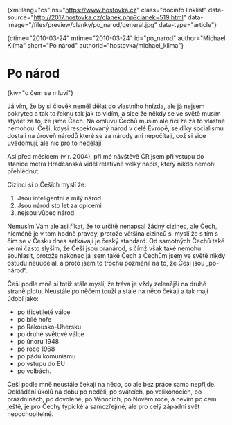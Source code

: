 
{xml:lang="cs" ns="https://www.hostovka.cz" class="docinfo linklist" data-source="http://2017.hostovka.cz/clanek.php?clanek=519.html" data-image="/files/preview/clanky/po_narod/general.jpg" data-type="article"}

{ctime="2010-03-24" mtime="2010-03-24" id="po\_narod" author="Michael Klíma" short="Po národ" authorid="hostovka/michael\_klima"}

# Po národ

<!-- generated attribute kw by user_udpatekw.sh on 2019-04-16, do not edit -->

{kw="o čem se mluví"}

Já vím, že by si člověk neměl dělat do vlastního hnízda, ale já nejsem pokrytec a tak to řeknu tak jak to vidím, a sice že někdy se ve světě musím stydět za to, že jsme Čech. Na omluvu Čechů musím ale říci že za to vlastně nemohou. Češi, kdysi respektovaný národ v celé Evropě, se díky socialismu dostali na úroveň národů které se za národy ani nepočítají, což si sice uvědomují, ale nic pro to nedělají.

Asi před měsícem (v r. 2004), při mé návštěvě ČR jsem při vstupu do stanice metra Hradčanská viděl relativně velký nápis, který nikdo nemohl přehlédnut.

Cizinci si o Češích myslí že: 

  1. Jsou inteligentní a milý národ
  2. Jsou národ sto let za opicemi
  3. nejsou vůbec národ

Nemusím Vám ale asi říkat, že to určitě nenapsal žádný cizinec, ale Čech, nicméně je v tom hodně pravdy, protože většina cizinců si myslí že s tím s čím se v Česku dnes setkávají je český standard. Od samotných Čechů také velmi často slyším, že Češi jsou pranárod, s čímž však také nemohu souhlasit, protože nakonec já jsem také Čech a Čechům jsem ve světě nikdy ostudu neuudělal, a proto jsem to trochu pozměnil na to, že Češi jsou „po-národ“.

Češi podle mně si totiž stále myslí, že tráva je vždy zelenější na druhé straně plotu. Neustále po něčem touží a stále na něco čekají a tak mají údobí jako:

  * po třicetileté válce
  * po bílé hoře
  * po Rakousko-Uhersku
  * po druhé světové válce
  * po únoru 1948
  * po roce 1968
  * po pádu komunismu
  * po vstupu do EU
  * po volbách.

Češi podle mně neustále čekají na něco, co ale bez práce samo nepřijde. Odkládání úkolů na dobu po neděli, po svátcích, po velikonocích, po prázdninách, po dovolené, po Vánocích, po Novém roce, a nevím po čem ještě, je pro Čechy typické a samozřejmé, ale pro celý západní svět nepochopitelné.

